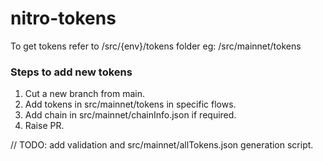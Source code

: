 # nitro-tokens

To get tokens refer to /src/{env}/tokens folder
eg: /src/mainnet/tokens 

### Steps to add new tokens
1. Cut a new branch from main.
2. Add tokens in src/mainnet/tokens in specific flows.
3. Add chain in src/mainnet/chainInfo.json if required.
4. Raise PR.

// TODO: add validation and src/mainnet/allTokens.json generation script.
